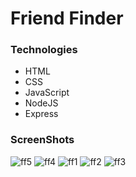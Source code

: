# Friend Finder

### Technologies
* HTML
* CSS
* JavaScript
* NodeJS
* Express

### ScreenShots
![ff5](https://user-images.githubusercontent.com/40690696/49621741-9cb1ed00-f97b-11e8-98cc-6003c4b4d456.PNG)
![ff4](https://user-images.githubusercontent.com/40690696/49621744-9d4a8380-f97b-11e8-95ce-d0aa38a3c306.PNG)
![ff1](https://user-images.githubusercontent.com/40690696/49621745-9d4a8380-f97b-11e8-861e-178a62ff36f4.PNG)
![ff2](https://user-images.githubusercontent.com/40690696/49621746-9de31a00-f97b-11e8-92a2-998a59f52116.PNG)
![ff3](https://user-images.githubusercontent.com/40690696/49621747-9de31a00-f97b-11e8-9327-6744b31007fa.PNG)


